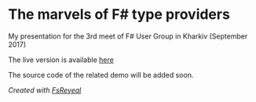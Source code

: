 # The marvels of F# type providers

My presentation for the 3rd meet of F# User Group in Kharkiv (September 2017)

The live version is available [here](https://alxmglk.github.io/marvels-of-type-providers/)

The source code of the related demo will be added soon.

*Created with [FsReveal](https://github.com/fsprojects/FsReveal)*